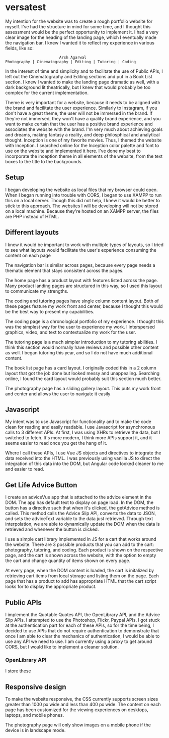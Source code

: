 # versatest

My intention for the website was to create a rough portfolio website for myself. I've had the structure in mind for some time, and I thought this assessment would be the perfect opportunity to implement it. I had a very clear image for the heading of the landing page, which I eventually made the navigation bar. I knew I wanted it to reflect my experience in various fields, like so:

							Arsh Agarwal
	Photography | Cinematography | Editing | Tutoring | Coding

In the interest of time and simplicity and to facilitate the use of Public APIs, I left out the Cinematography and Editing sections and put in a Book List section. I knew I wanted to make the landing page dramatic as well, with a dark background lit theatrically, but I knew that would probably be too complex for the current implementation.

Theme is very important for a website, because it needs to be aligned with the brand and facilitate the user experience. Similarly to Instagram, if you don't have a great theme, the user will not be immersed in the brand. If they're not immersed, they won't have a quality brand experience, and you want to make certain that the user has a positive brand experience and associates the website with the brand. I'm very much about achieving goals and dreams, making fantasy a reality, and deep philosphical and analytical thought. Inception is one of my favorite movies. Thus, I themed the website with Inception. I searched online for the Inception color palette and font to use on the website and implemented it here. I've done my best to incorporate the inception theme in all elements of the website, from the text boxes to the title to the backgrounds.
 

## Setup
I began developing the website as local files that my browser could open. When I began running into trouble with CORS, I began to use XAMPP to run this on a local server. Though this did not help, I knew it would be better to stick to this approach. The websites I will be developing will not be stored on a local machine. Because they're hosted on an XAMPP server, the files are PHP instead of HTML.

## Different layouts
	
I knew it would be important to work with multiple types of layouts, so I tried to see what layouts would facilitate the user's experience consuming the content on each page

The navigation bar is similar across pages, because every page needs a thematic element that stays consistent across the pages.
	
The home page has a product layout with features listed across the page. Many product landing pages are structured in this way, so I used this layout to communicate my strengths.

The coding and tutoring pages have single column content layout. Both of these pages feature my work front and center, because I thought this would be the best way to present my capabilities.
		
The coding page is a chronological portfolio of my experience. I thought this was the simplest way for the user to experience my work. I interspersed graphics, video, and text to contextualize my work for the user.
		
The tutoring page is a much simpler introduction to my tutoring abilities. I think this section would normally have reviews and possible other content as well. I began tutoring this year, and so I do not have much additional content.
	
The book list page has a card layout. I originally coded this in a 2 column layout that got the job done but looked messy and unappealing. Searching online, I found the card layout would probably suit this section much better.
		
The photography page has a sliding gallery layout. This puts my work front and center and allows the user to navigate it easily
	

## Javascript
	
My intent was to use Javascript for functionality and to make the code clean for reading and easily readable. I use Javascript for asynchronous calls to 3 different APIs. At first, I was using XHRs to retrieve the data, but I switched to fetch. It's more modern, I think more APIs support it, and it seems easier to read once you get the hang of it.
	
Where I call these APIs, I use Vue JS objects and directives to integrate the data received into the HTML. I was previously using vanilla JS to direct the integration of this data into the DOM, but Angular code looked cleaner to me and easier to read.
	
## Get Life Advice Button
I create an adviceVue app that is attached to the advice element in the DOM. The app has default text to display on page load. In the DOM, the button has a directive such that when it's clicked, the getAdvice method is called. This method calls the Advice Slip API, converts the data to JSON, and sets the adviceText variable to the data just retrieved. Through text interpolation, we are able to dynamically update the DOM when the data is retrieved and whenever the button is clicked. 

I use a simple cart library implemented in JS for a cart that works around the website. There are 3 possible products that you can add to the cart: photography, tutoring, and coding. Each product is shown on the respective page, and the cart is shown across the website, with the option to empty the cart and change quantity of items shown on every page.

At every page, when the DOM content is loaded, the cart is initalized by retrieving cart items from local storage and listing them on the page. Each page that has a product to add has appropriate HTML that the cart script looks for to display the appropriate product.

## Public APIs

I implement the Quotable Quotes API, the OpenLibrary API, and the Advice Slip APIs. I attempted to use the Photoshop, Flickr, Paypal APIs. I got stuck at the authentication part for each of these APIs, so for the time being, I decided to use APIs that do not require authentication to demonstrate that once I am able to clear the mechanics of authentication, I would be able to use any API we need to use. I am currently using a proxy to get around CORS, but I would like to implement a cleaner solution.

### OpenLibrary API
I store these 

## Responsive design

To make the website responsive, the CSS currently supports screen sizes greater than 1000 px wide and less than 400 px wide. The content on each page has been customized for the viewing experiences on desktops, laptops, and mobile phones.
	
The photography page will only show images on a mobile phone if the device is in landscape mode.

